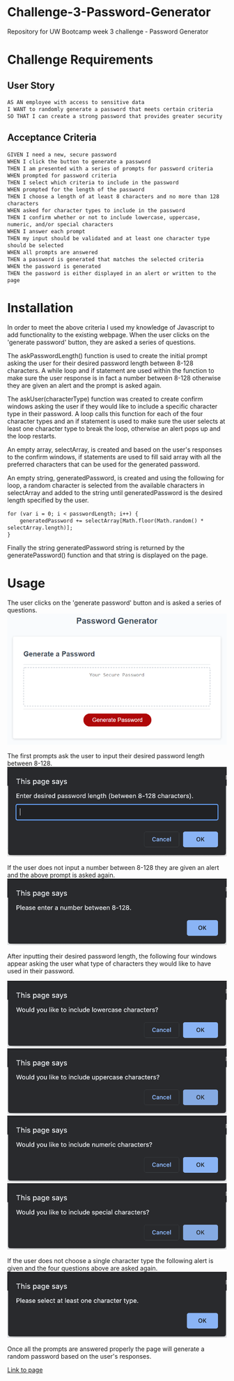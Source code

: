 # Challenge-3-Password-Generator
Repository for UW Bootcamp week 3 challenge - Password Generator

# Challenge Requirements
## User Story

```
AS AN employee with access to sensitive data
I WANT to randomly generate a password that meets certain criteria
SO THAT I can create a strong password that provides greater security
```

## Acceptance Criteria

```
GIVEN I need a new, secure password
WHEN I click the button to generate a password
THEN I am presented with a series of prompts for password criteria
WHEN prompted for password criteria
THEN I select which criteria to include in the password
WHEN prompted for the length of the password
THEN I choose a length of at least 8 characters and no more than 128 characters
WHEN asked for character types to include in the password
THEN I confirm whether or not to include lowercase, uppercase, numeric, and/or special characters
WHEN I answer each prompt
THEN my input should be validated and at least one character type should be selected
WHEN all prompts are answered
THEN a password is generated that matches the selected criteria
WHEN the password is generated
THEN the password is either displayed in an alert or written to the page
```

# Installation

In order to meet the above criteria I used my knowledge of Javascript to add functionality to the existing webpage. When the user clicks on the 'generate password' button, they are asked a series of questions. 

The askPasswordLength() function is used to create the initial prompt asking the user for their desired password length between 8-128 characters. A while loop and if statement are used within the function to make sure the user response is in fact a number between 8-128 otherwise they are given an alert and the prompt is asked again. 

The askUser(characterType) function was created to create confirm windows asking the user if they would like to include a specific character type in their password. A loop calls this function for each of the four character types and an if statement is used to make sure the user selects at least one character type to break the loop, otherwise an alert pops up and the loop restarts. 

An empty array, selectArray, is created and based on the user's responses to the confirm windows, if statements are used to fill said array with all the preferred characters that can be used for the generated password.

An empty string, generatedPassword, is created and using the following for loop, a random character is selected from the available characters in selectArray and added to the string until generatedPassword is the desired length specified by the user.

```
for (var i = 0; i < passwordLength; i++) {
    generatedPassword += selectArray[Math.floor(Math.random() * selectArray.length)];
}
```

Finally the string generatedPassword string is returned by the generatePassword() function and that string is displayed on the page.

# Usage

The user clicks on the 'generate password' button and is asked a series of questions. 
![Main Page](./Assets/03-javascript-homework-demo.png)

The first prompts ask the user to input their desired password length between 8-128.
![Prompt](./Assets/prompt.png)

If the user does not input a number between 8-128 they are given an alert and the above prompt is asked again.
![Alert1](./Assets/alert1.png)

After inputting their desired password length, the following four windows appear asking the user what type of characters they would like to have used in their password.

![Confirm1](./Assets/confirm1.png)
![Confirm2](./Assets/confirm2.png)
![Confirm3](./Assets/confirm3.png)
![Confirm4](./Assets/confirm4.png)

If the user does not choose a single character type the following alert is given and the four questions above are asked again.
![Alert2](./Assets/alert2.png)

Once all the prompts are answered properly the page will generate a random password based on the user's responses.

[Link to page](https://genedkim.github.io/Challenge-3-Password-Generator/)